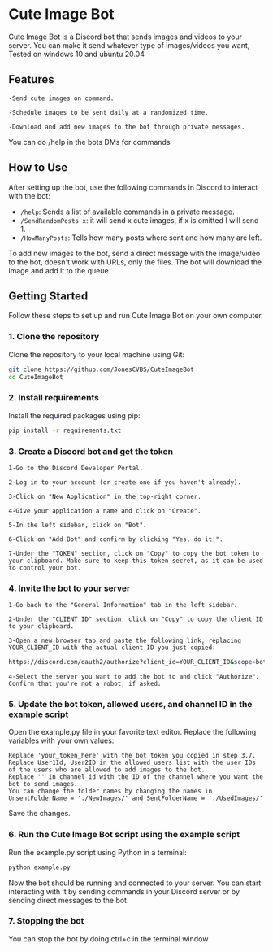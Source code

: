 # Cute Image Bot

Cute Image Bot is a Discord bot that sends images and videos to your server. You can make it send whatever type of images/videos you want,
Tested on windows 10 and ubuntu 20.04
## Features

    -Send cute images on command.

    -Schedule images to be sent daily at a randomized time.

    -Download and add new images to the bot through private messages.
You can do /help in the bots DMs for commands

## How to Use

After setting up the bot, use the following commands in Discord to interact with the bot:

- `/help`: Sends a list of available commands in a private message.
- `/SendRandomPosts x`: it will send x cute images, if x is omitted I will send 1.
- `/HowManyPosts`: Tells how many posts where sent and how many are left.

To add new images to the bot, send a direct message with the image/video to the bot, doesn't work with URLs, only the files. The bot will download the image and add it to the queue. 

## Getting Started

Follow these steps to set up and run Cute Image Bot on your own computer.
### 1. Clone the repository

Clone the repository to your local machine using Git:

```bash
git clone https://github.com/JonesCVBS/CuteImageBot
cd CuteImageBot
```
### 2. Install requirements

Install the required packages using pip:

```bash
pip install -r requirements.txt
```

### 3. Create a Discord bot and get the token

    1-Go to the Discord Developer Portal.

    2-Log in to your account (or create one if you haven't already).

    3-Click on "New Application" in the top-right corner.

    4-Give your application a name and click on "Create".

    5-In the left sidebar, click on "Bot".

    6-Click on "Add Bot" and confirm by clicking "Yes, do it!".

    7-Under the "TOKEN" section, click on "Copy" to copy the bot token to your clipboard. Make sure to keep this token secret, as it can be used to control your bot.

### 4. Invite the bot to your server

    1-Go back to the "General Information" tab in the left sidebar.

    2-Under the "CLIENT ID" section, click on "Copy" to copy the client ID to your clipboard.

    3-Open a new browser tab and paste the following link, replacing YOUR_CLIENT_ID with the actual client ID you just copied:
  
```bash
https://discord.com/oauth2/authorize?client_id=YOUR_CLIENT_ID&scope=bot
```
    4-Select the server you want to add the bot to and click "Authorize". Confirm that you're not a robot, if asked.

### 5. Update the bot token, allowed users, and channel ID in the example script

Open the example.py file in your favorite text editor. Replace the following variables with your own values:

    Replace 'your_token_here' with the bot token you copied in step 3.7.
    Replace User1Id, User2ID in the allowed_users list with the user IDs of the users who are allowed to add images to the bot.
    Replace '' in channel_id with the ID of the channel where you want the bot to send images.
    You can change the folder names by changing the names in UnsentFolderName = './NewImages/' and SentFolderName = './UsedImages/'

Save the changes.
### 6. Run the Cute Image Bot script using the example script

Run the example.py script using Python in a terminal:

```bash
python example.py
```
Now the bot should be running and connected to your server. You can start interacting with it by sending commands in your Discord server or by sending direct messages to the bot.

### 7. Stopping the bot
You can stop the bot by doing ctrl+c in the terminal window
